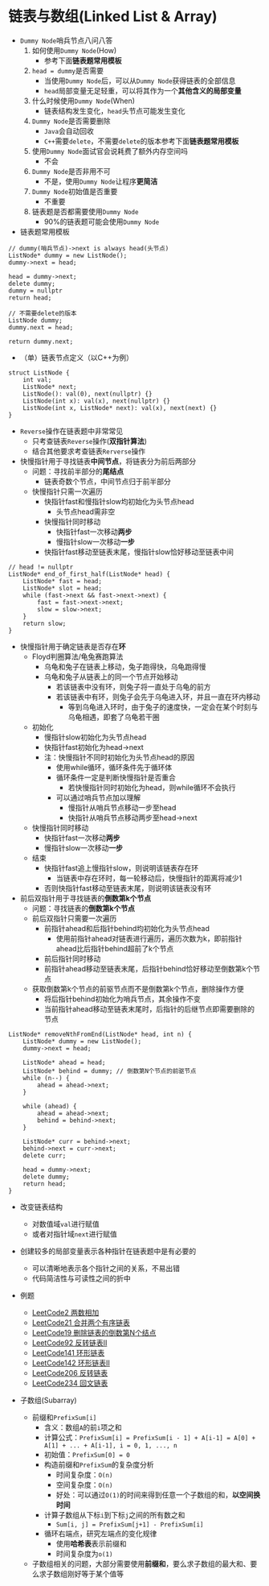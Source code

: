 # 链表与数组(Linked List & Array)

* `Dummy Node`哨兵节点八问八答
  1. 如何使用`Dummy Node`(How)
      * 参考下面**链表题常用模板**
  2. `head = dummy`是否需要
      * 当使用`Dummy Node`后，可以从`Dummy Node`获得链表的全部信息
      * `head`局部变量无足轻重，可以将其作为一个**其他含义的局部变量**
  3. 什么时候使用`Dummy Node`(When)
      * 链表结构发生变化，`head`头节点可能发生变化
  4. `Dummy Node`是否需要删除
      * `Java`会自动回收
      * `C++`需要`delete`，不需要`delete`的版本参考下面**链表题常用模板**
  5. 使用`Dummy Node`面试官会说耗费了额外内存空间吗
      * 不会
  6. `Dummy Node`是否非用不可
      * 不是，使用`Dummy Node`让程序**更简洁**
  7. `Dummy Node`初始值是否重要
      * 不重要
  8. 链表题是否都需要使用`Dummy Node`
      * 90%的链表题可能会使用`Dummy Node`
* 链表题常用模板
```
// dummy(哨兵节点)->next is always head(头节点)
ListNode* dummy = new ListNode();
dummy->next = head;

head = dummy->next;
delete dummy;
dummy = nullptr
return head;

// 不需要delete的版本
ListNode dummy;
dummy.next = head;

return dummy.next;
```
* （单）链表节点定义（以C++为例）
```
struct ListNode {
    int val;
    ListNode* next;
    ListNode(): val(0), next(nullptr) {}
    ListNode(int x): val(x), next(nullptr) {}
    ListNode(int x, ListNode* next): val(x), next(next) {}
}
```
* `Reverse`操作在链表题中非常常见
  * 只考查链表`Reverse`操作(**双指针算法**)
  * 结合其他要求考查链表`Rerverse`操作
* 快慢指针用于寻找链表**中间节点**，将链表分为前后两部分
  * 问题：寻找前半部分的**尾结点**
    * 链表奇数个节点，中间节点归于前半部分
  * 快慢指针只需一次遍历
    * 快指针fast和慢指针slow均初始化为头节点head
      * 头节点head需非空
    * 快慢指针同时移动
      * 快指针fast一次移动**两步**
      * 慢指针slow一次移动**一步**
    * 快指针fast移动至链表末尾，慢指针slow恰好移动至链表中间
```
// head != nullptr
ListNode* end_of_first_half(ListNode* head) {
    ListNode* fast = head;
    ListNode* slot = head;
    while (fast->next && fast->next->next) {
        fast = fast->next->next;
        slow = slow->next;
    }
    return slow;
}
```
* 快慢指针用于确定链表是否存在**环**
  * Floyd判圈算法/龟兔赛跑算法
    * 乌龟和兔子在链表上移动，兔子跑得快，乌龟跑得慢
    * 乌龟和兔子从链表上的同一个节点开始移动
      * 若该链表中没有环，则兔子将一直处于乌龟的前方
      * 若该链表中有环，则兔子会先于乌龟进入环，并且一直在环内移动
        * 等到乌龟进入环时，由于兔子的速度快，一定会在某个时刻与乌龟相遇，即套了乌龟若干圈
  * 初始化
      * 慢指针slow初始化为头节点head
      * 快指针fast初始化为head->next
      * 注：快慢指针不同时初始化为头节点head的原因
        * 使用while循环，循环条件先于循环体
        * 循环条件一定是判断快慢指针是否重合
          * 若快慢指针同时初始化为head，则while循环不会执行
        * 可以通过哨兵节点加以理解
          * 慢指针从哨兵节点移动一步至head
          * 快指针从哨兵节点移动两步至head->next
  * 快慢指针同时移动
    * 快指针fast一次移动**两步**
    * 慢指针slow一次移动**一步**
  * 结束
    * 快指针fast追上慢指针slow，则说明该链表存在环
      * 当链表中存在环时，每一轮移动后，快慢指针的距离将减少1
    * 否则快指针fast移动至链表末尾，则说明该链表没有环
* 前后双指针用于寻找链表的**倒数第k个节点**
  * 问题：寻找链表的**倒数第k个节点**
  * 前后双指针只需要一次遍历
    * 前指针ahead和后指针behind均初始化为头节点head
      * 使用前指针ahead对链表进行遍历，遍历次数为k，即前指针ahead比后指针behind超前了k个节点
    * 前后指针同时移动
    * 前指针ahead移动至链表末尾，后指针behind恰好移动至倒数第k个节点
  * 获取倒数第k个节点的前驱节点而不是倒数第k个节点，删除操作方便
    * 将后指针behind初始化为哨兵节点，其余操作不变
    * 当前指针ahead移动至链表末尾时，后指针的后继节点即需要删除的节点
```
ListNode* removeNthFromEnd(ListNode* head, int n) {
    ListNode* dummy = new ListNode();
    dummy->next = head;

    ListNode* ahead = head;
    ListNode* behind = dummy; // 倒数第N个节点的前驱节点
    while (n--) {
        ahead = ahead->next;
    }

    while (ahead) {
        ahead = ahead->next;
        behind = behind->next;
    }

    ListNode* curr = behind->next;
    behind->next = curr->next;
    delete curr;

    head = dummy->next;
    delete dummy;
    return head;
}
```
* 改变链表结构
  * 对数值域`val`进行赋值
  * 或者对指针域`next`进行赋值
* 创建较多的局部变量表示各种指针在链表题中是有必要的
  * 可以清晰地表示各个指针之间的关系，不易出错
  * 代码简洁性与可读性之间的折中
* 例题
  * [LeetCode2 两数相加](https://leetcode.cn/problems/add-two-numbers/)
  * [LeetCode21 合并两个有序链表](https://leetcode.cn/problems/merge-two-sorted-lists/)
  * [LeetCode19 删除链表的倒数第N个结点](https://leetcode.cn/problems/remove-nth-node-from-end-of-list/)
  * [LeetCode92 反转链表II](https://leetcode.cn/problems/reverse-linked-list-ii/)
  * [LeetCode141 环形链表](https://leetcode.cn/problems/linked-list-cycle/)
  * [LeetCode142 环形链表II](https://leetcode.cn/problems/linked-list-cycle-ii/)
  * [LeetCode206 反转链表](https://leetcode.cn/problems/reverse-linked-list/)
  * [LeetCode234 回文链表](https://leetcode.cn/problems/palindrome-linked-list/)



* 子数组(Subarray)
  * 前缀和`PrefixSum[i]`
    * 含义：数组`A`的前`i`项之和
    * 计算公式：`PrefixSum[i] = PrefixSum[i - 1] + A[i-1] = A[0] + A[1] + ... + A[i-1], i = 0, 1, ..., n`
    * 初始值：`PrefixSum[0] = 0`
    * 构造前缀和`PrefixSum`的复杂度分析
      * 时间复杂度：`O(n)`
      * 空间复杂度：`O(n)`
      * 好处：可以通过`O(1)`的时间来得到任意一个子数组的和，**以空间换时间**
    * 计算子数组从下标`i`到下标`j`之间的所有数之和
      * `Sum[i, j] = PrefixSum[j+1] - PrefixSum[i]`
    * 循环右端点，研究左端点的变化规律
      * 使用**哈希表**表示前缀和
      * 时间复杂度为`o(1)`
  * 子数组相关的问题，大部分需要使用**前缀和**，要么求子数组的最大和、要么求子数组刚好等于某个值等
